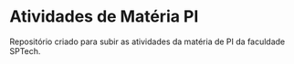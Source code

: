 # Atividades de Matéria PI 
Repositório criado para subir as atividades da matéria de PI da faculdade SPTech.
